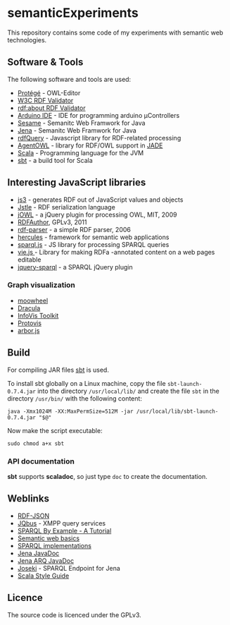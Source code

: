# semanticExperiments

This repository contains some code of my experiments with semantic web technologies.

## Software & Tools

The following software and tools are used:

- [Protégé](http://protege.stanford.edu/) - OWL-Editor
- [W3C RDF Validator](http://www.w3.org/RDF/Validator/)
- [rdf:about RDF Validator](http://www.rdfabout.com/demo/validator/)
- [Arduino IDE](http://arduino.cc/en/Main/Software) - IDE for programming arduino µControllers
- [Sesame](http://www.openrdf.org/) - Semanitc Web Framwork for Java
- [Jena](http://jena.sourceforge.net/) - Semanitc Web Framwork for Java
- [rdfQuery](https://github.com/alohaeditor/rdfQuery) - Javascript library for RDF-related processing
- [AgentOWL](http://agentowl.sourceforge.net/) - library for RDF/OWL support in [JADE](http://jade.tilab.com/)
- [Scala](http://www.scala-lang.org/) - Programming language for the JVM
- [sbt](https://github.com/harrah/xsbt) - a build tool for Scala

## Interesting JavaScript libraries

- [js3](https://github.com/webr3/js3) - generates RDF out of JavaScript values and objects
- [Jstle](https://github.com/dnewcome/jstle) - RDF serialization language
- [jOWL](https://code.google.com/p/jowl-plugin/) - a jQuery plugin for processing OWL, MIT, 2009
- [RDFAuthor](https://code.google.com/p/rdfauthor/), GPLv3, 2011
- [rdf-parser](http://www.jibbering.com/rdf-parser/) - a simple RDF parser, 2006
- [hercules](http://hercules.arielworks.net/) - framework for semantic web applications
- [sparql.js](http://www.thefigtrees.net/lee/sw/sparql.js) - JS library for processing SPARQL queries
- [vie.js ](http://bergie.github.com/VIE/) - Library for making RDFa -annotated content on a web pages editable
- [jquery-sparql](https://github.com/jgeldart/jquery-sparql) - a SPARQL jQuery plugin

### Graph visualization

- [moowheel](http://labs.unwieldy.net/moowheel/)
- [Dracula](http://www.graphdracula.net/)
- [InfoVis Toolkit](http://thejit.org/)
- [Protovis](http://vis.stanford.edu/protovis/)
- [arbor.js](http://arborjs.org/)

## Build

For compiling JAR files [sbt](https://github.com/harrah/xsbt) is used.

To install sbt globally on a Linux machine, copy the file `sbt-launch-0.7.4.jar` into
the directory `/usr/local/lib/` and create the file `sbt` in the directory `/usr/bin/`
with the following content:

    java -Xmx1024M -XX:MaxPermSize=512M -jar /usr/local/lib/sbt-launch-0.7.4.jar "$@"

Now make the script executable:

    sudo chmod a+x sbt

### API documentation

**sbt** supports **scaladoc**, so just type `doc` to create the documentation.

## Weblinks

- [RDF-JSON](http://docs.api.talis.com/platform-api/output-types/rdf-json)
- [JQbus](http://svn.foaf-project.org/foaftown/jqbus/intro.html) - XMPP query services
- [SPARQL By Example - A Tutorial](http://www.cambridgesemantics.com/2008/09/sparql-by-example/)
- [Semantic web basics](http://www.linkeddatatools.com/semantic-web-basics)
- [SPARQL implementations](http://www.w3.org/wiki/SparqlImplementations)
- [Jena JavaDoc](http://jena.sourceforge.net/javadoc/index.html)
- [Jena ARQ JavaDoc](http://jena.sourceforge.net/ARQ/javadoc/)
- [Joseki](http://www.joseki.org/) - SPARQL Endpoint for Jena
- [Scala Style Guide](https://github.com/davetron5000/scala-style/)

## Licence

The source code is licenced under the GPLv3.
